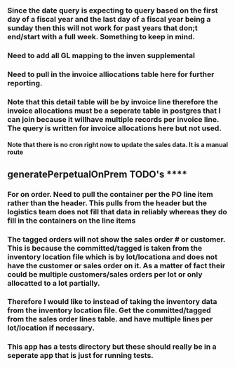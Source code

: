 ### Since the date query is expecting to query based on the first day of a fiscal year and the last day of a fiscal year being a sunday then this will not work for past years that don;t end/start with a full week. Something to keep in mind.

### Need to add all GL mapping to the inven supplemental

### Need to pull in the invoice alliocations table here for further reporting.

### Note that this detail table will be by invoice line therefore the invoice allocations must be a seperate table in postgres that I can join because it willhave multiple records per invoice line. The query is written for invoice allocations here but not used.

#### Note that there is no cron right now to update the sales data. It is a manual route

## generatePerpetualOnPrem TODO's ********************************************\*\*\*\*********************************************

### For on order. Need to pull the container per the PO line item rather than the header. This pulls from the header but the logistics team does not fill that data in reliably whereas they do fill in the containers on the line items

### The tagged orders will not show the sales order # or customer. This is because the committed/tagged is taken from the inventory location file which is by lot/locationa and does not have the customer or sales order on it. As a matter of fact their could be multiple customers/sales orders per lot or only allocatted to a lot partially.

### Therefore I would like to instead of taking the inventory data from the inventory location file. Get the committed/tagged from the sales order lines table. and have multiple lines per lot/location if necessary.

### This app has a tests directory but these should really be in a seperate app that is just for running tests.
